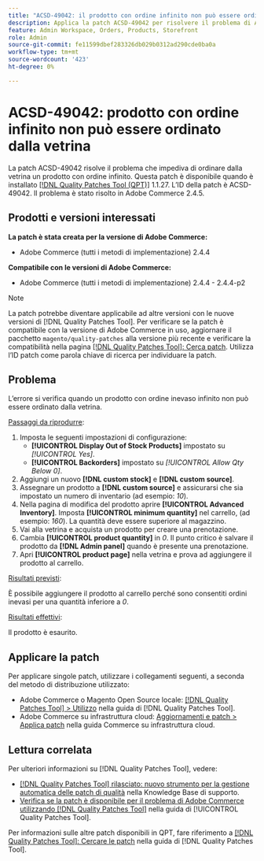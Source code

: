 ```yaml
---
title: "ACSD-49042: il prodotto con ordine infinito non può essere ordinato dalla vetrina"
description: Applica la patch ACSD-49042 per risolvere il problema di Adobe Commerce, a causa del quale non è possibile ordinare un prodotto con ordine inevaso dalla vetrina.
feature: Admin Workspace, Orders, Products, Storefront
role: Admin
source-git-commit: fe11599dbef283326db029b0312ad290cde0ba0a
workflow-type: tm+mt
source-wordcount: '423'
ht-degree: 0%

---
```


# ACSD-49042: prodotto con ordine infinito non può essere ordinato dalla vetrina

La patch ACSD-49042 risolve il problema che impediva di ordinare dalla vetrina un prodotto con ordine infinito. Questa patch è disponibile quando è installato [[!DNL Quality Patches Tool (QPT)]](https://experienceleague.adobe.com/en/docs/commerce-knowledge-base/kb/announcements/commerce-announcements/magento-quality-patches-released-new-tool-to-self-serve-quality-patches) 1.1.27. L’ID della patch è ACSD-49042. Il problema è stato risolto in Adobe Commerce 2.4.5.

## Prodotti e versioni interessati

**La patch è stata creata per la versione di Adobe Commerce:**

* Adobe Commerce (tutti i metodi di implementazione) 2.4.4

**Compatibile con le versioni di Adobe Commerce:**

* Adobe Commerce (tutti i metodi di implementazione) 2.4.4 - 2.4.4-p2

>[!NOTE]
>
>La patch potrebbe diventare applicabile ad altre versioni con le nuove versioni di [!DNL Quality Patches Tool]. Per verificare se la patch è compatibile con la versione di Adobe Commerce in uso, aggiornare il pacchetto `magento/quality-patches` alla versione più recente e verificare la compatibilità nella pagina [[!DNL Quality Patches Tool]: Cerca patch](https://experienceleague.adobe.com/tools/commerce-quality-patches/index.html). Utilizza l’ID patch come parola chiave di ricerca per individuare la patch.

## Problema

L’errore si verifica quando un prodotto con ordine inevaso infinito non può essere ordinato dalla vetrina.

<u>Passaggi da riprodurre</u>:

1. Imposta le seguenti impostazioni di configurazione:
   * **[!UICONTROL Display Out of Stock Products]** impostato su *[!UICONTROL Yes]*.
   * **[!UICONTROL Backorders]** impostato su *[!UICONTROL Allow Qty Below 0]*.
1. Aggiungi un nuovo **[!DNL custom stock]** e **[!DNL custom source]**.
1. Assegnare un prodotto a **[!DNL custom source]** e assicurarsi che sia impostato un numero di inventario (ad esempio: *10*).
1. Nella pagina di modifica del prodotto aprire **[!UICONTROL Advanced Inventory]**. Imposta **[!UICONTROL minimum quantity]** nel carrello, (ad esempio: *160*). La quantità deve essere superiore al magazzino.
1. Vai alla vetrina e acquista un prodotto per creare una prenotazione.
1. Cambia **[!UICONTROL product quantity]** in *0*. Il punto critico è salvare il prodotto da **[!DNL Admin panel]** quando è presente una prenotazione.
1. Apri **[!UICONTROL product page]** nella vetrina e prova ad aggiungere il prodotto al carrello.

<u>Risultati previsti</u>:

È possibile aggiungere il prodotto al carrello perché sono consentiti ordini inevasi per una quantità inferiore a *0*.

<u>Risultati effettivi</u>:

Il prodotto è esaurito.

## Applicare la patch

Per applicare singole patch, utilizzare i collegamenti seguenti, a seconda del metodo di distribuzione utilizzato:

* Adobe Commerce o Magento Open Source locale: [[!DNL Quality Patches Tool] > Utilizzo](/help/tools/quality-patches-tool/usage.md) nella guida di [!DNL Quality Patches Tool].
* Adobe Commerce su infrastruttura cloud: [Aggiornamenti e patch > Applica patch](https://experienceleague.adobe.com/docs/commerce-cloud-service/user-guide/develop/upgrade/apply-patches.html) nella guida Commerce su infrastruttura cloud.

## Lettura correlata

Per ulteriori informazioni su [!DNL Quality Patches Tool], vedere:

* [[!DNL Quality Patches Tool] rilasciato: nuovo strumento per la gestione automatica delle patch di qualità](https://experienceleague.adobe.com/en/docs/commerce-knowledge-base/kb/announcements/commerce-announcements/magento-quality-patches-released-new-tool-to-self-serve-quality-patches) nella Knowledge Base di supporto.
* [Verifica se la patch è disponibile per il problema di Adobe Commerce utilizzando  [!DNL Quality Patches Tool]](/help/tools/quality-patches-tool/patches-available-in-qpt/check-patch-for-magento-issue-with-magento-quality-patches.md) nella guida di [!UICONTROL Quality Patches Tool].


Per informazioni sulle altre patch disponibili in QPT, fare riferimento a [[!DNL Quality Patches Tool]: Cercare le patch](https://experienceleague.adobe.com/tools/commerce-quality-patches/index.html) nella guida di [!DNL Quality Patches Tool].
